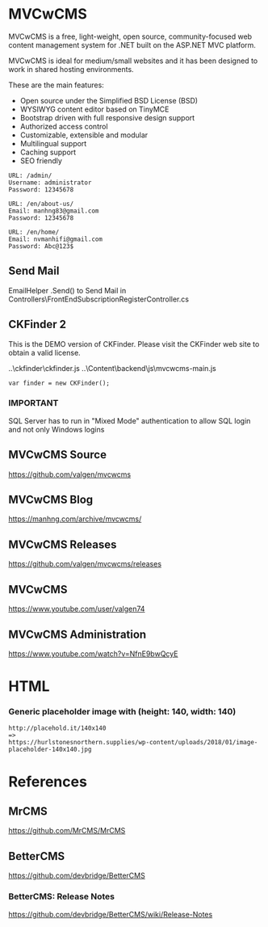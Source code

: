 # MVCwCMS

MVCwCMS is a free, light-weight, open source, community-focused web content management system for .NET built on the ASP.NET MVC platform.

MVCwCMS is ideal for medium/small websites and it has been designed to work in shared hosting environments.

These are the main features:

+ Open source under the Simplified BSD License (BSD)
+ WYSIWYG content editor based on TinyMCE
+ Bootstrap driven with full responsive design support
+ Authorized access control
+ Customizable, extensible and modular
+ Multilingual support
+ Caching support
+ SEO friendly

```
URL: /admin/
Username: administrator
Password: 12345678

URL: /en/about-us/
Email: manhng83@gmail.com
Password: 12345678

URL: /en/home/
Email: nvmanhifi@gmail.com
Password: Abc@123$
```

## Send Mail

EmailHelper .Send() to Send Mail in Controllers\FrontEndSubscriptionRegisterController.cs

## CKFinder 2
This is the DEMO version of CKFinder. Please visit the CKFinder web site to obtain a valid license.

..\ckfinder\ckfinder.js
..\Content\backend\js\mvcwcms-main.js

```
var finder = new CKFinder();
```

### IMPORTANT
SQL Server has to run in "Mixed Mode" authentication to allow SQL login and not only Windows logins

## MVCwCMS Source
https://github.com/valgen/mvcwcms

## MVCwCMS Blog
https://manhng.com/archive/mvcwcms/

## MVCwCMS Releases
https://github.com/valgen/mvcwcms/releases

## MVCwCMS
https://www.youtube.com/user/valgen74

## MVCwCMS Administration
https://www.youtube.com/watch?v=NfnE9bwQcyE

# HTML

### Generic placeholder image with (height: 140, width: 140)
```
http://placehold.it/140x140
=>
https://hurlstonesnorthern.supplies/wp-content/uploads/2018/01/image-placeholder-140x140.jpg
```

# References

## MrCMS
https://github.com/MrCMS/MrCMS

## BetterCMS
https://github.com/devbridge/BetterCMS

### BetterCMS: Release Notes
https://github.com/devbridge/BetterCMS/wiki/Release-Notes
